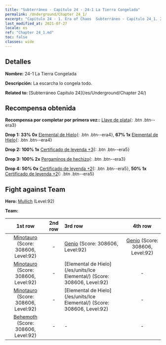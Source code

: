 ```yaml
---
title: "Subterráneo - Capítulo 24 - 24-1 La Tierra Congelada"
permalink: /Underground/Chapter 24_1/
excerpt: "Capítulo 24 - 1. Era of Chaos  Subterráneo - Capítulo 24_1. 24-1 La Tierra Congelada"
last_modified_at: 2021-07-27
locale: es
ref: "Chapter 24_1.md"
toc: false
classes: wide
---
```


## Detalles

 **Nombre:** 24-1 La Tierra Congelada

 **Descripción:** La escarcha lo congela todo.

 **Related to:** [Subterráneo Capítulo 24](/es/Underground/Chapter 24/)

## Recompensa obtenida

 **Recompensa por completar por primera vez::** [Llave de plata](/ItemsES/con_693/){: .btn .btn--era3}

 **Drop 1:** **33% 0x** [Elemental de Hielo](/ItemsES/unt_264/){: .btn .btn--era4}, **67% 1x** [Elemental de Hielo](/ItemsES/unt_264/){: .btn .btn--era4}

 **Drop 2:** **100% 1x** [Certificado de leyenda +3](/ItemsES/mat_88/){: .btn .btn--era5}

 **Drop 3:** **100% 2x** [Pergaminos de hechizo](/ItemsES/con_694/){: .btn .btn--era3}

 **Drop 4:** **50% 0x** [Certificado de leyenda +2](/ItemsES/mat_81/){: .btn .btn--era5}, **50% 1x** [Certificado de leyenda +2](/ItemsES/mat_81/){: .btn .btn--era5}


## Fight against Team
 **Hero:** [Mullich](/es/heroes/Mullich/) (Level:92)

 **Team:**


  | 1st row | 2nd row | 3rd row | 4th row |
  |:----:|:----:|:----|:----:|
  | [Minotauro](/es/units/Minotaur/) (Score: 308606, Level:92)  | - | [Genio](/es/units/Genie/) (Score: 308606, Level:92)  | [Genio](/es/units/Genie/) (Score: 308606, Level:92)  |
  | [Minotauro](/es/units/Minotaur/) (Score: 308606, Level:92)  | - | [Elemental de Hielo](/es/units/Ice Elemental/) (Score: 308606, Level:92)  | - |
  | [Minotauro](/es/units/Minotaur/) (Score: 308606, Level:92)  | - | [Elemental de Hielo](/es/units/Ice Elemental/) (Score: 308606, Level:92)  | - |
  | [Behemoth](/es/units/Behemoth/) (Score: 308606, Level:92)  | - | - | - |


